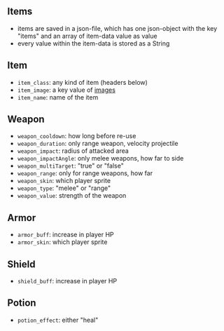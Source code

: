 ## Items
- items are saved in a json-file, which has one json-object with the key "items" and an array of item-data value as value
- every value within the item-data is stored as a String

## Item
+ `item_class`: any kind of item (headers below)
+ `item_image`: a key value of [images](image_conventions.md)
+ `item_name`: name of the item

## Weapon
+ `weapon_cooldown`: how long before re-use
+ `weapon_duration`: only range weapon, velocity projectile
+ `weapon_impact`: radius of attacked area
+ `weapon_impactAngle`: only melee weapons, how far to side
+ `weapon_multiTarget`: "true" or "false"
+ `weapon_range`: only for range weapons, how far
+ `weapon_skin`: which player sprite
+ `weapon_type`: "melee" or "range"
+ `weapon_value`: strength of the weapon

## Armor
+ `armor_buff`: increase in player HP
+ `armor_skin`: which player sprite

## Shield
+ `shield_buff`: increase in player HP

## Potion
+ `potion_effect`: either "heal"
